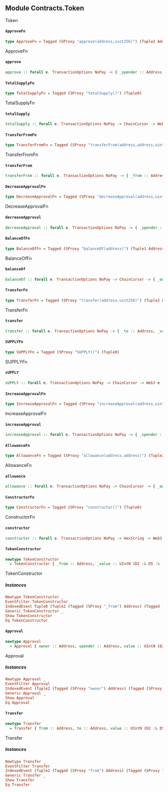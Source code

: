 ## Module Contracts.Token

Token

#### `ApproveFn`

``` purescript
type ApproveFn = Tagged (SProxy "approve(address,uint256)") (Tuple2 Address (UIntN (D2 :& D5 :& (DOne D6))))
```

ApproveFn

#### `approve`

``` purescript
approve :: forall e. TransactionOptions NoPay -> { _spender :: Address, _value :: UIntN (D2 :& D5 :& (DOne D6)) } -> Web3 e HexString
```

#### `TotalSupplyFn`

``` purescript
type TotalSupplyFn = Tagged (SProxy "totalSupply()") (Tuple0)
```

TotalSupplyFn

#### `totalSupply`

``` purescript
totalSupply :: forall e. TransactionOptions NoPay -> ChainCursor -> Web3 e (Either CallError (UIntN (D2 :& D5 :& (DOne D6))))
```

#### `TransferFromFn`

``` purescript
type TransferFromFn = Tagged (SProxy "transferFrom(address,address,uint256)") (Tuple3 Address Address (UIntN (D2 :& D5 :& (DOne D6))))
```

TransferFromFn

#### `transferFrom`

``` purescript
transferFrom :: forall e. TransactionOptions NoPay -> { _from :: Address, _to :: Address, _value :: UIntN (D2 :& D5 :& (DOne D6)) } -> Web3 e HexString
```

#### `DecreaseApprovalFn`

``` purescript
type DecreaseApprovalFn = Tagged (SProxy "decreaseApproval(address,uint256)") (Tuple2 Address (UIntN (D2 :& D5 :& (DOne D6))))
```

DecreaseApprovalFn

#### `decreaseApproval`

``` purescript
decreaseApproval :: forall e. TransactionOptions NoPay -> { _spender :: Address, _subtractedValue :: UIntN (D2 :& D5 :& (DOne D6)) } -> Web3 e HexString
```

#### `BalanceOfFn`

``` purescript
type BalanceOfFn = Tagged (SProxy "balanceOf(address)") (Tuple1 Address)
```

BalanceOfFn

#### `balanceOf`

``` purescript
balanceOf :: forall e. TransactionOptions NoPay -> ChainCursor -> { _owner :: Address } -> Web3 e (Either CallError (UIntN (D2 :& D5 :& (DOne D6))))
```

#### `TransferFn`

``` purescript
type TransferFn = Tagged (SProxy "transfer(address,uint256)") (Tuple2 Address (UIntN (D2 :& D5 :& (DOne D6))))
```

TransferFn

#### `transfer`

``` purescript
transfer :: forall e. TransactionOptions NoPay -> { _to :: Address, _value :: UIntN (D2 :& D5 :& (DOne D6)) } -> Web3 e HexString
```

#### `SUPPLYFn`

``` purescript
type SUPPLYFn = Tagged (SProxy "SUPPLY()") (Tuple0)
```

SUPPLYFn

#### `sUPPLY`

``` purescript
sUPPLY :: forall e. TransactionOptions NoPay -> ChainCursor -> Web3 e (Either CallError (UIntN (D2 :& D5 :& (DOne D6))))
```

#### `IncreaseApprovalFn`

``` purescript
type IncreaseApprovalFn = Tagged (SProxy "increaseApproval(address,uint256)") (Tuple2 Address (UIntN (D2 :& D5 :& (DOne D6))))
```

IncreaseApprovalFn

#### `increaseApproval`

``` purescript
increaseApproval :: forall e. TransactionOptions NoPay -> { _spender :: Address, _addedValue :: UIntN (D2 :& D5 :& (DOne D6)) } -> Web3 e HexString
```

#### `AllowanceFn`

``` purescript
type AllowanceFn = Tagged (SProxy "allowance(address,address)") (Tuple2 Address Address)
```

AllowanceFn

#### `allowance`

``` purescript
allowance :: forall e. TransactionOptions NoPay -> ChainCursor -> { _owner :: Address, _spender :: Address } -> Web3 e (Either CallError (UIntN (D2 :& D5 :& (DOne D6))))
```

#### `ConstructorFn`

``` purescript
type ConstructorFn = Tagged (SProxy "constructor()") (Tuple0)
```

ConstructorFn

#### `constructor`

``` purescript
constructor :: forall e. TransactionOptions NoPay -> HexString -> Web3 e HexString
```

#### `TokenConstructor`

``` purescript
newtype TokenConstructor
  = TokenConstructor { _from :: Address, _value :: UIntN (D2 :& D5 :& (DOne D6)) }
```

TokenConstructor

##### Instances
``` purescript
Newtype TokenConstructor _
EventFilter TokenConstructor
IndexedEvent Tuple0 (Tuple2 (Tagged (SProxy "_from") Address) (Tagged (SProxy "_value") (UIntN (DCons D2 (DCons D5 (DOne D6)))))) TokenConstructor
Generic TokenConstructor _
Show TokenConstructor
Eq TokenConstructor
```

#### `Approval`

``` purescript
newtype Approval
  = Approval { owner :: Address, spender :: Address, value :: UIntN (D2 :& D5 :& (DOne D6)) }
```

Approval

##### Instances
``` purescript
Newtype Approval _
EventFilter Approval
IndexedEvent (Tuple2 (Tagged (SProxy "owner") Address) (Tagged (SProxy "spender") Address)) (Tuple1 (Tagged (SProxy "value") (UIntN (DCons D2 (DCons D5 (DOne D6)))))) Approval
Generic Approval _
Show Approval
Eq Approval
```

#### `Transfer`

``` purescript
newtype Transfer
  = Transfer { from :: Address, to :: Address, value :: UIntN (D2 :& D5 :& (DOne D6)) }
```

Transfer

##### Instances
``` purescript
Newtype Transfer _
EventFilter Transfer
IndexedEvent (Tuple2 (Tagged (SProxy "from") Address) (Tagged (SProxy "to") Address)) (Tuple1 (Tagged (SProxy "value") (UIntN (DCons D2 (DCons D5 (DOne D6)))))) Transfer
Generic Transfer _
Show Transfer
Eq Transfer
```


